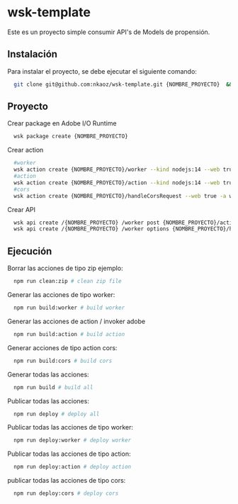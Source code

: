 # wsk-template

Este es un proyecto simple consumir API's de Models de propensión.

## Instalación

Para instalar el proyecto, se debe ejecutar el siguiente comando:

```bash
  git clone git@github.com:nkaoz/wsk-template.git {NOMBRE_PROYECTO}  && cd {NOMBRE_PROYECTO} && npm install
```

## Proyecto

Crear package en Adobe I/O Runtime

```bash
  wsk package create {NOMBRE_PROYECTO}
```

Crear action

```bash
  #worker
  wsk action create {NOMBRE_PROYECTO}/worker --kind nodejs:14 --web true worker.zip
  #action
  wsk action create {NOMBRE_PROYECTO}/action --kind nodejs:14 --web true action.zip
  #cors
  wsk action create {NOMBRE_PROYECTO}/handleCorsRequest --web true -a web-custom-options true --kind nodejs:14 cors-action.zip
```

Crear API

```bash
  wsk api create /{NOMBRE_PROYECTO} /worker post {NOMBRE_PROYECTO}/action --response-type http
  wsk api create /{NOMBRE_PROYECTO} /worker options {NOMBRE_PROYECTO}/handleCorsRequest --response-type http
```

## Ejecución

Borrar las acciones de tipo zip ejemplo:

```bash
  npm run clean:zip # clean zip file
```

Generar las acciones de tipo worker:

```bash
  npm run build:worker # build worker
```

Generar las acciones de action / invoker adobe

```bash
  npm run build:action # build action
```

Generar acciones de tipo action cors:

```bash
  npm run build:cors # build cors
```

Generar todas las acciones:

```bash
  npm run build # build all
```

Publicar todas las acciones:

```bash
  npm run deploy # deploy all
```

Publicar todas las acciones de tipo worker:

```bash
  npm run deploy:worker # deploy worker
```

Publicar todas las acciones de tipo action:

```bash
  npm run deploy:action # deploy action
```

publicar todas las acciones de tipo cors:

```bash
  npm run deploy:cors # deploy cors
```
